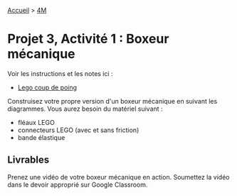 [Accueil](./index.md) > [4M](./acceuil4M.md#projet-3--structures-mécaniques)

# Projet 3, Activité 1 : Boxeur mécanique

Voir les instructions et les notes ici :
* [Lego coup de poing](https://docs.google.com/document/d/1tRsc8raOPrn8xK7tl9ilAQHpPxTxR49WoMaNcgZdYGI/view)

Construisez votre propre version d'un boxeur mécanique en suivant les diagrammes. Vous aurez besoin du matériel suivant :
* fléaux LEGO
* connecteurs LEGO (avec et sans friction)
* bande élastique

## Livrables

Prenez une vidéo de votre boxeur mécanique en action. Soumettez la vidéo dans le devoir approprié sur Google Classroom.
